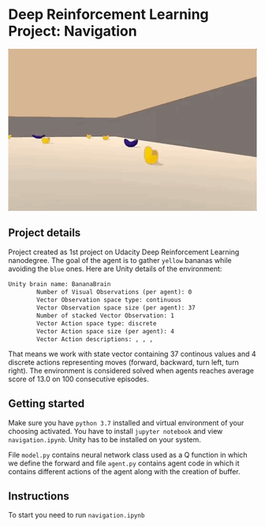 # Deep Reinforcement Learning Project: Navigation

![banana](images/banana-intro.gif)

## Project details

Project created as 1st project on Udacity Deep Reinforcement Learning nanodegree. The goal of the agent is to gather `yellow` bananas while avoiding the `blue` ones. Here are Unity details of the environment:

```
Unity brain name: BananaBrain
        Number of Visual Observations (per agent): 0
        Vector Observation space type: continuous
        Vector Observation space size (per agent): 37
        Number of stacked Vector Observation: 1
        Vector Action space type: discrete
        Vector Action space size (per agent): 4
        Vector Action descriptions: , , , 
```

That means we work with state vector containing 37 continous values and 4 discrete actions representing moves (forward, backward, turn left, turn right). The environment is considered solved when agents reaches average score of 13.0 on 100 consecutive episodes.

## Getting started

Make sure you have `python 3.7` installed and virtual environment of your choosing activated.
You have to install `jupyter notebook` and view `navigation.ipynb`.
Unity has to be installed on your system.

File `model.py` contains neural network class used as a Q function in which we define the forward and file `agent.py` contains agent code in which it contains different actions of the agent along with the creation of buffer.

## Instructions

To start you need to run `navigation.ipynb`
